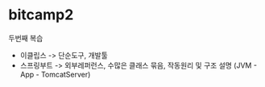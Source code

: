 # bitcamp2
두번째 복습

- 이클립스 -> 단순도구, 개발툴
- 스프링부트 -> 외부레퍼런스, 수많은 클래스 묶음, 작동원리 및 구조 설명 (JVM - App - TomcatServer)